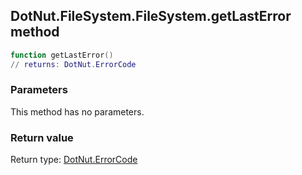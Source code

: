## DotNut.FileSystem.FileSystem.getLastError method


```lua
function getLastError()
// returns: DotNut.ErrorCode
```


### Parameters

This method has no parameters.

### Return value

Return type: [DotNut.ErrorCode](../../../DotNut/ErrorCode.md)

